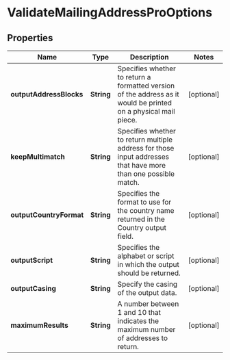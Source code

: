 

# ValidateMailingAddressProOptions


## Properties

Name | Type | Description | Notes
------------ | ------------- | ------------- | -------------
**outputAddressBlocks** | **String** | Specifies whether to return a formatted version of the address as it would be printed on a physical mail piece. |  [optional]
**keepMultimatch** | **String** | Specifies whether to return multiple address for those input addresses that have more than one possible match. |  [optional]
**outputCountryFormat** | **String** | Specifies the format to use for the country name returned in the Country output field. |  [optional]
**outputScript** | **String** | Specifies the alphabet or script in which the output should be returned. |  [optional]
**outputCasing** | **String** | Specify the casing of the output data. |  [optional]
**maximumResults** | **String** | A number between 1 and 10 that indicates the maximum number of addresses to return. |  [optional]



